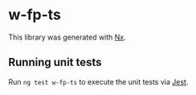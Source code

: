 # w-fp-ts

This library was generated with [Nx](https://nx.dev).

## Running unit tests

Run `ng test w-fp-ts` to execute the unit tests via [Jest](https://jestjs.io).
